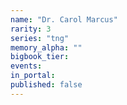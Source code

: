 ```yaml
---
name: "Dr. Carol Marcus"
rarity: 3
series: "tng"
memory_alpha: ""
bigbook_tier:
events:
in_portal:
published: false
---
```

